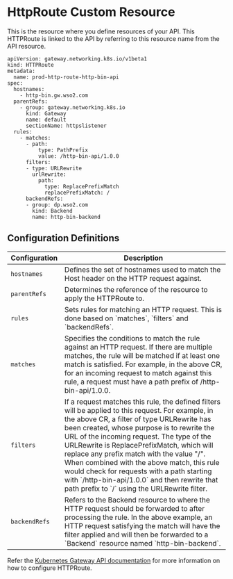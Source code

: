 # HttpRoute Custom Resource

This is the resource where you define resources of your API. This HTTPRoute is linked to the API by referring to this resource name from the API resource.

```
apiVersion: gateway.networking.k8s.io/v1beta1
kind: HTTPRoute
metadata:
  name: prod-http-route-http-bin-api
spec:
  hostnames:
    - http-bin.gw.wso2.com
  parentRefs:
    - group: gateway.networking.k8s.io
      kind: Gateway
      name: default
      sectionName: httpslistener
  rules:
    - matches:
      - path:
          type: PathPrefix
          value: /http-bin-api/1.0.0
      filters:
      - type: URLRewrite
        urlRewrite:
          path:
            type: ReplacePrefixMatch
            replacePrefixMatch: /
      backendRefs:
      - group: dp.wso2.com
        kind: Backend
        name: http-bin-backend
```

## Configuration Definitions

<table>
    <thead>
      <tr>
        <th>Configuration</th>
        <th>Description</th>
      </tr>
    </thead>
    <tbody>
      <tr>
        <td style="white-space: nowrap;"><code>hostnames</code></td>
        <td>Defines the set of hostnames used to match the Host header on the HTTP request against.</td>
      </tr>
      <tr>
        <td style="white-space: nowrap;"><code>parentRefs</code></td>
        <td>Determines the reference of the resource to apply the HTTPRoute to. </td>
      </tr>
      <tr>
        <td style="white-space: nowrap;"><code>rules</code></td>
        <td>Sets rules for matching an HTTP request. This is done based on `matches`, `filters` and `backendRefs`.</td>
      </tr>
      <tr>
        <td style="white-space: nowrap;"><code>matches</code></td>
        <td>Specifies the conditions to match the rule against an HTTP request. If there are multiple matches, the rule will be matched if at least one match is satisfied.
        For example, in the above CR, for an incoming request to match against this rule, a request must have a path prefix of /http-bin-api/1.0.0.
        </td>
      </tr>
      <tr>
        <td style="white-space: nowrap;"><code>filters</code></td>
        <td>If a request matches this rule, the defined filters will be applied to this request. 
        For example, in the above CR, a filter of type URLRewrite has been created, whose purpose is to rewrite the URL of the incoming request. The type of the URLRewrite is ReplacePrefixMatch, which will replace any prefix match with the value "/".  <br />
        When combined with the above match, this rule would check for requests with a path starting with `/http-bin-api/1.0.0` and then rewrite that path prefix to `/` using the URLRewrite filter.
        </td>
      </tr>
      <tr>
        <td style="white-space: nowrap;"><code>backendRefs</code></td>
        <td> Refers to the Backend resource to where the HTTP request should be forwarded to after processing the rule. In the above example, an HTTP request satisfying the match will have the filter applied and will then be forwarded to a `Backend` resource named `http-bin-backend`.
        </td>
      </tr>
    </tbody>
</table>

Refer the [Kubernetes Gateway API documentation](https://gateway-api.sigs.k8s.io/references/spec/#gateway.networking.k8s.io/v1beta1.HTTPRoute) for more information on how to configure HTTPRoute.